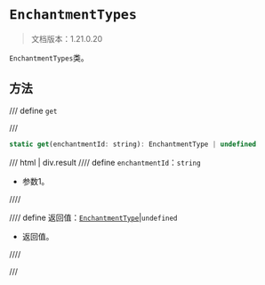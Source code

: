 # `EnchantmentTypes`

> 文档版本：1.21.0.20

`EnchantmentTypes`类。

## 方法

/// define
`get`


///

```js
static get(enchantmentId: string): EnchantmentType | undefined
```

/// html | div.result
//// define
`enchantmentId`：`string`

- 参数1。


////

//// define
返回值：[`EnchantmentType`](./enchantmenttype.md)|`undefined`

- 返回值。


////

///

